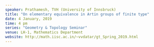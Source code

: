 ```yaml
---
speaker: Prathamesh, TVH (University of Innsbruck)
title: "On elementary equivalence in Artin groups of finite type"
date: 4 January, 2019
time: 4 pm
series: "Geometry & Topology Seminar"
venue: LH-1, Mathematics Department
website: http://math.iisc.ac.in/~vvdatar/gt_Spring_2019.html
---
```

